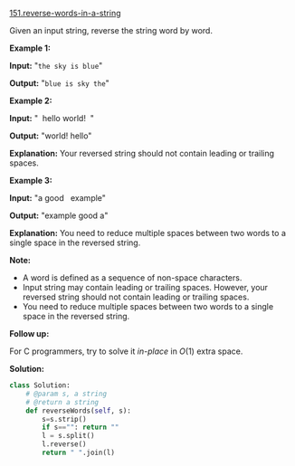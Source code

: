 [151.reverse-words-in-a-string](https://leetcode.com/problems/reverse-words-in-a-string/)  

Given an input string, reverse the string word by word.

**Example 1:**

  
**Input:** "`the sky is blue`"
  
**Output:** "`blue is sky the`"
  

**Example 2:**

  
**Input:** "  hello world!  "
  
**Output:** "world! hello"
  
**Explanation:** Your reversed string should not contain leading or trailing spaces.
  

**Example 3:**

  
**Input:** "a good   example"
  
**Output:** "example good a"
  
**Explanation:** You need to reduce multiple spaces between two words to a single space in the reversed string.
  

**Note:**

*   A word is defined as a sequence of non-space characters.
*   Input string may contain leading or trailing spaces. However, your reversed string should not contain leading or trailing spaces.
*   You need to reduce multiple spaces between two words to a single space in the reversed string.

**Follow up:**

For C programmers, try to solve it _in-place_ in _O_(1) extra space.  



**Solution:**  

```python
class Solution:
    # @param s, a string
    # @return a string
    def reverseWords(self, s):
        s=s.strip()
        if s=="": return ""
        l = s.split()
        l.reverse()
        return " ".join(l)
        
```
      